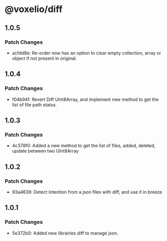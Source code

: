 # @voxelio/diff

## 1.0.5

### Patch Changes

- acfdd8e: Re-order now has an option to clear empty collection, array or object if not present in original.

## 1.0.4

### Patch Changes

- f04b94f: Revert Diff UInt8Array, and implement new method to get the list of file path status.

## 1.0.3

### Patch Changes

- 4c378f0: Added a new method to get the list of files, added, deleted, update between two UInt8Array

## 1.0.2

### Patch Changes

- 93a4639: Detect Intention from a json files with diff, and use it in breeze

## 1.0.1

### Patch Changes

- 5e372b0: Added new librairies diff to manage json.

